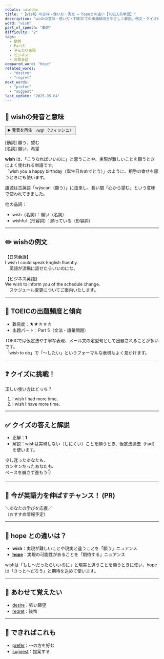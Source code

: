 ```yaml
---
robots: noindex
title: "【wish】の意味・使い方・例文 ― hopeとの違い【TOEIC英単語】"
description: "wishの意味・使い方・TOEICでの出題傾向をやさしく解説。例文・クイズ付きでhopeとの違いもわかりやすく学べます。"
word: "wish"
part_of_speech: "動詞"
difficulty: "2"
tags:
  - 動詞
  - Part5
  - やんわり表現
  - ビジネス
  - 日常会話
compared_word: "hope"
related_words:
  - "desire"
  - "regret"
next_words:
  - "prefer"
  - "suggest"
last_update: "2025-05-04"
---
```


## 🔰 wishの発音と意味

<button class="play-audio" onclick="playTTS('wish')">
  <span class="play-audio-main">
    ▶️ 発音を再生　/wɪʃ/
  </span>
  <span class="play-audio-sub">
    （ウィッシュ）
  </span>
</button>

[動詞] 願う、望む  
[名詞] 願い、希望

**wish** は、「こうなればいいのに」と思うことや、実現が難しいことを願うときによく使われる単語です。  
「wish you a happy birthday（誕生日おめでとう）」のように、相手の幸せを願うときにも使います。

語源は古英語「wȳscan（願う）」に由来し、長い間「心から望む」という意味で使われてきました。

他の品詞：  
- wish（名詞）：願い（名詞）
- wishful（形容詞）：願っている（形容詞）

---

## ✏️ wishの例文

【日常会話】  
I wish I could speak English fluently.  
　英語が流暢に話せたらいいのにな。

【ビジネス英語】  
We wish to inform you of the schedule change.  
　スケジュール変更についてご案内いたします。

---

## 🎯 TOEICの出題頻度と傾向

- 難易度：★★☆☆☆
- 出題パート：Part 5（文法・語彙問題）

TOEICでは仮定法や丁寧な表現、メール文の定型句として出題されることが多いです。  
「wish to do」で「～したい」というフォーマルな表現もよく見かけます。

---

## ❓ クイズに挑戦！

正しい使い方はどっち？

1. I wish I had more time.  
2. I wish I have more time.

---

## ✅ クイズの答えと解説

- 正解：**1**
- 解説：wishは実現しない（しにくい）ことを願うとき、仮定法過去（had）を使います。

少し迷ったあなたも、  
カンタンだったあなたも、  
ペースを崩さず進もう👇️

---

## 🚀 今が英語力を伸ばすチャンス！ (PR)

<div class="info-center">
＼あなたの学びを応援／<br>  
（おすすめ情報予定）
</div>

---

## 🤔  hope との違いは？

- **wish**：実現が難しいことや現実と違うことを「願う」ニュアンス
- **[hope](/hope)**：実現の可能性があることを「期待する」ニュアンス

wishは「もし～だったらいいのに」と現実と違うことを願うときに使い、hopeは「きっと～だろう」と期待を込めて使います。

---

## 🧩 あわせて覚えたい

- [desire](/desire)：強い願望
- [regret](/regret)：後悔

---

## 📖 できればこれも

- [prefer](/prefer)：～の方を好む
- [suggest](/suggest)：提案する

<!-- cvid: aid18_bid37 -->
